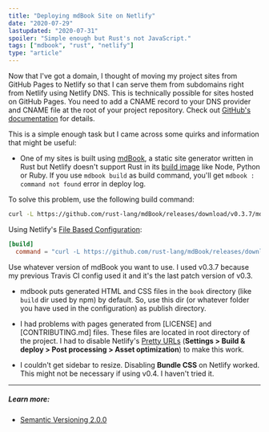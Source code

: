 ```yaml
---
title: "Deploying mdBook Site on Netlify"
date: "2020-07-29"
lastupdated: "2020-07-31"
spoiler: "Simple enough but Rust's not JavaScript."
tags: ["mdbook", "rust", "netlify"]
type: "article"
---
```


Now that I've got a domain, I thought of moving my project sites from GitHub Pages to Netlify so that I can serve them from subdomains right from Netlify using Netlify DNS. This is technically possible for sites hosted on GitHub Pages. You need to add a CNAME record to your DNS provider and CNAME file at the root of your project repository. Check out [GitHub's documentation](https://docs.github.com/en/github/working-with-github-pages/managing-a-custom-domain-for-your-github-pages-site) for details.

This is a simple enough task but I came across some quirks and information that might be useful:

- One of my sites is built using [mdBook](https://github.com/rust-lang/mdBook), a static site generator written in Rust but Netlify doesn't support Rust in its [build image](https://github.com/netlify/build-image) like Node, Python or Ruby. If you use `mdbook build` as build command, you'll get `mdbook : command not found` error in deploy log.

To solve this problem, use the following build command:

```bash
curl -L https://github.com/rust-lang/mdBook/releases/download/v0.3.7/mdbook-v0.3.7-x86_64-unknown-linux-gnu.tar.gz | tar xvz && ./mdbook build
```

Using Netlify's [File Based Configuration](https://docs.netlify.com/configure-builds/file-based-configuration/):

```toml
[build]
  command = "curl -L https://github.com/rust-lang/mdBook/releases/download/v0.3.7/mdbook-v0.3.7-x86_64-unknown-linux-gnu.tar.gz | tar xvz && ./mdbook build"
```

Use whatever version of mdBook you want to use. I used v0.3.7 because my previous Travis CI config used it and it's the last patch version of v0.3.

- mdbook puts generated HTML and CSS files in the `book` directory (like `build` dir used by npm) by default. So, use this dir (or whatever folder you have used in the configuration) as publish directory.

- I had problems with pages generated from [LICENSE] and [CONTRIBUTING.md] files. These files are located in root directory of the project. I had to disable Netlify's [Pretty URLs](https://docs.netlify.com/site-deploys/post-processing/#post-processing-features) (**Settings > Build & deploy > Post processing > Asset optimization**) to make this work.

- I couldn't get sidebar to resize. Disabling **Bundle CSS** on Netlify worked. This might not be necessary if using v0.4. I haven't tried it.

---

##### Learn more:

- [Semantic Versioning 2.0.0](https://semver.org/)
